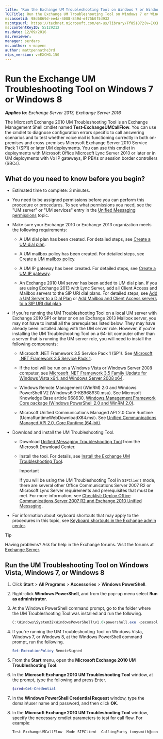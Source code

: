 ```yaml
---
title: 'Run the Exchange UM Troubleshooting Tool on Windows 7 or Windows 8: Exchange 2013 Help'
TOCTitle: Run the Exchange UM Troubleshooting Tool on Windows 7 or Windows 8
ms:assetid: 98d6869d-ee4a-4088-849d-ef75b0f5d932
ms:mtpsurl: https://technet.microsoft.com/en-us/library/Ff851872(v=EXCHG.150)
ms:contentKeyID: 55129212
ms.date: 12/09/2016
ms.reviewer:
manager: serdars
ms.author: v-mapenn
author: mattpennathe3rd
mtps_version: v=EXCHG.150
---
```


# Run the Exchange UM Troubleshooting Tool on Windows 7 or Windows 8

_**Applies to:** Exchange Server 2013, Exchange Server 2016_

The Microsoft Exchange 2010 UM Troubleshooting Tool is an Exchange Management Shell cmdlet named **Test-ExchangeUMCallFlow**. You can use the cmdlet to diagnose configuration errors specific to call answering scenarios and to test whether voice mail is functioning correctly in both on-premises and cross-premises Microsoft Exchange Server 2010 Service Pack 1 (SP1) or later UM deployments. You can use this cmdlet in deployments with Microsoft Office Microsoft Lync Server 2010 or later or in UM deployments with Vo IP gateways, IP PBXs or session border controllers (SBCs).

## What do you need to know before you begin?

- Estimated time to complete: 3 minutes.

- You need to be assigned permissions before you can perform this procedure or procedures. To see what permissions you need, see the "UM server" or "UM services" entry in the [Unified Messaging permissions](unified-messaging-permissions-exchange-2013-help.md) topic.

- Make sure your Exchange 2010 or Exchange 2013 organization meets the following requirements:

  - A UM dial plan has been created. For detailed steps, see [Create a UM dial plan](https://docs.microsoft.com/en-us/exchange/voice-mail-unified-messaging/connect-voice-mail-system/create-um-dial-plan).

  - A UM mailbox policy has been created. For detailed steps, see [Create a UM mailbox policy](https://docs.microsoft.com/en-us/exchange/voice-mail-unified-messaging/set-up-voice-mail/create-um-mailbox-policy).

  - A UM IP gateway has been created. For detailed steps, see [Create a UM IP gateway](https://docs.microsoft.com/en-us/exchange/voice-mail-unified-messaging/connect-voice-mail-system/create-um-ip-gateway).

  - An Exchange 2010 UM server has been added to UM dial plan. If you are using Exchange 2013 with Lync Server, add all Client Access and Mailbox servers to the SIP URI dial plans. For detailed steps, see [Add a UM Server to a Dial Plan](https://go.microsoft.com/fwlink/p/?linkid=313051) or [Add Mailbox and Client Access servers to a SIP URI dial plan](add-mailbox-and-client-access-servers-to-a-sip-uri-dial-plan-exchange-2013-help.md).

- If you're running the UM Troubleshooting Tool on a local UM server with Exchange 2010 SP1 or later or on an Exchange 2013 Mailbox server, you may not have to install all the prerequisites listed below. They may have already been installed along with the UM server role. However, if you're installing the UM Troubleshooting Tool on a 64-bit computer other than a server that is running the UM server role, you will need to install the following components:

  - Microsoft .NET Framework 3.5 Service Pack 1 (SP1). See [Microsoft .NET Framework 3.5 Service Pack 1](https://go.microsoft.com/fwlink/p/?linkid=152380).

  - If the tool will be run on a Windows Vista or Windows Server 2008 computer, see [Microsoft .NET Framework 3.5 Family Update for Windows Vista x64, and Windows Server 2008 x64](https://go.microsoft.com/fwlink/p/?linkid=178998).

  - Windows Remote Management (WinRM) 2.0 and Windows PowerShell V2 (Windows6.0-KB968930.msu). See Microsoft Knowledge Base article 968930, [Windows Management Framework Core package (Windows PowerShell 2.0 and WinRM 2.0)](https://go.microsoft.com/fwlink/p/?linkid=3052&kbid=968930).

  - Microsoft Unified Communications Managed API 2.0 Core Runtime (UcmaRuntimeWebDownloadX64.msi). See [Unified Communications Managed API 2.0, Core Runtime (64-bit)](https://go.microsoft.com/fwlink/p/?linkid=198175).

- Download and install the UM Troubleshooting Tool.

  - Download [Unified Messaging Troubleshooting Tool](https://go.microsoft.com/fwlink/p/?linkid=182625) from the Microsoft Download Center.

  - Install the tool. For details, see [Install the Exchange UM Troubleshooting Tool](install-the-exchange-um-troubleshooting-tool-exchange-2013-help.md).

    > [!IMPORTANT]
    > If you will be using the UM Troubleshooting Tool in `SIPClient` mode, there are several other Office Communications Server 2007 R2 or Microsoft Lync Server requirements and prerequisites that must be met. For more information, see <A href="https://go.microsoft.com/fwlink/p/?linkid=311961">Checklist: Deploy Office Communications Server 2007 R2 and Exchange 2010 Unified Messaging</A>.

- For information about keyboard shortcuts that may apply to the procedures in this topic, see [Keyboard shortcuts in the Exchange admin center](keyboard-shortcuts-in-the-exchange-admin-center-2013-help.md).

> [!TIP]
> Having problems? Ask for help in the Exchange forums. Visit the forums at [Exchange Server](https://go.microsoft.com/fwlink/p/?linkid=60612).

## Run the UM Troubleshooting Tool on Windows Vista, Windows 7, or Windows 8

1. Click **Start** \> **All Programs** \> **Accessories** \> **Windows PowerShell**.

2. Right-click **Windows PowerShell**, and from the pop-up menu select **Run as administrator**.

3. At the Windows PowerShell command prompt, go to the folder where the UM Troubleshooting Tool was installed and run the following.

   ```powershell
   C:\Windows\System32\WindowsPowerShell\v1.0\powershell.exe -psconsolefile .\Microsoft.Exchange.UM.TroubleshootingToolsnapin.psc1 -noexit -command ". '.\Microsoft.Exchange.UM.TroubleshootingTool.ps1' "
   ```

4. If you're running the UM Troubleshooting Tool on Windows Vista, Windows 7, or Windows 8, at the Windows PowerShell command prompt, run the following.

   ```powershell
   Set-ExecutionPolicy RemoteSigned
   ```

5. From the **Start** menu, open the **Microsoft Exchange 2010 UM Troubleshooting Tool**.

6. In the **Microsoft Exchange 2010 UM Troubleshooting Tool** window, at the prompt, type the following and press Enter.

   ```powershell
   $cred=Get-Credential
   ```

7. In the **Windows PowerShell Credential Request** window, type the domain\\user name and password, and then click **OK**.

8. In the **Microsoft Exchange 2010 UM Troubleshooting Tool** window, specify the necessary cmdlet parameters to test for call flow. For example:

   ```powershell
   Test-ExchangeUMCallFlow -Mode SIPClient -CallingParty tonysmith@contoso.com - CalledParty jamiestark@contoso.com NextHop ocsfe.contoso.com -Credential $cred
   ```
